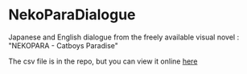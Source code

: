 # NekoParaDialogue
Japanese and English dialogue from the freely available visual novel : "NEKOPARA - Catboys Paradise"

The csv file is in the repo, but you can view it online [here](http://Awelson/Blog/Misc/nekopara/)
